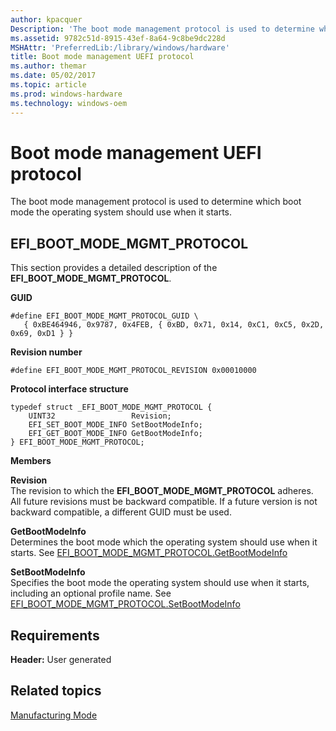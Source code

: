 ```yaml
---
author: kpacquer
Description: 'The boot mode management protocol is used to determine which boot mode the operating system should use when it starts.'
ms.assetid: 9782c51d-8915-43ef-8a64-9c8be9dc228d
MSHAttr: 'PreferredLib:/library/windows/hardware'
title: Boot mode management UEFI protocol
ms.author: themar
ms.date: 05/02/2017
ms.topic: article
ms.prod: windows-hardware
ms.technology: windows-oem
---
```


# Boot mode management UEFI protocol


The boot mode management protocol is used to determine which boot mode the operating system should use when it starts.

## <span id="EFI_BOOT_MODE_MGMT_PROTOCOL"></span><span id="efi_boot_mode_mgmt_protocol"></span>EFI\_BOOT\_MODE\_MGMT\_PROTOCOL


This section provides a detailed description of the **EFI\_BOOT\_MODE\_MGMT\_PROTOCOL**.

**GUID**

```
#define EFI_BOOT_MODE_MGMT_PROTOCOL_GUID \
   { 0xBE464946, 0x9787, 0x4FEB, { 0xBD, 0x71, 0x14, 0xC1, 0xC5, 0x2D, 0x69, 0xD1 } }
```

**Revision number**

```
#define EFI_BOOT_MODE_MGMT_PROTOCOL_REVISION 0x00010000
```

**Protocol interface structure**

```
typedef struct _EFI_BOOT_MODE_MGMT_PROTOCOL {
    UINT32                 Revision;
    EFI_SET_BOOT_MODE_INFO SetBootModeInfo;
    EFI_GET_BOOT_MODE_INFO GetBootModeInfo;
} EFI_BOOT_MODE_MGMT_PROTOCOL;
```

**Members**

<span id="Revision"></span><span id="revision"></span><span id="REVISION"></span>**Revision**  
The revision to which the **EFI\_BOOT\_MODE\_MGMT\_PROTOCOL** adheres. All future revisions must be backward compatible. If a future version is not backward compatible, a different GUID must be used.

<span id="GetBootModeInfo"></span><span id="getbootmodeinfo"></span><span id="GETBOOTMODEINFO"></span>**GetBootModeInfo**  
Determines the boot mode which the operating system should use when it starts. See [EFI\_BOOT\_MODE\_MGMT\_PROTOCOL.GetBootModeInfo](efi-boot-mode-mgmt-protocol-getbootmodeinfo.md)

<span id="SetBootModeInfo"></span><span id="setbootmodeinfo"></span><span id="SETBOOTMODEINFO"></span>**SetBootModeInfo**  
Specifies the boot mode the operating system should use when it starts, including an optional profile name. See [EFI\_BOOT\_MODE\_MGMT\_PROTOCOL.SetBootModeInfo](efi-boot-mode-mgmt-protocol-setbootmodeinfo.md)

## <span id="Requirements"></span><span id="requirements"></span><span id="REQUIREMENTS"></span>Requirements


**Header:** User generated

## <span id="related_topics"></span>Related topics


[Manufacturing Mode](manufacturing-mode.md)

 

 






